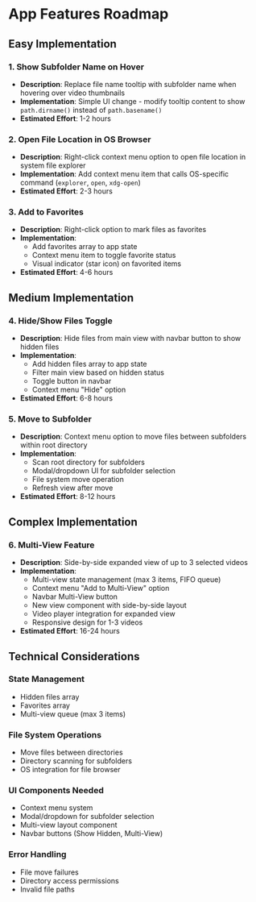 # App Features Roadmap

## Easy Implementation

### 1. Show Subfolder Name on Hover
- **Description**: Replace file name tooltip with subfolder name when hovering over video thumbnails
- **Implementation**: Simple UI change - modify tooltip content to show `path.dirname()` instead of `path.basename()`
- **Estimated Effort**: 1-2 hours

### 2. Open File Location in OS Browser
- **Description**: Right-click context menu option to open file location in system file explorer
- **Implementation**: Add context menu item that calls OS-specific command (`explorer`, `open`, `xdg-open`)
- **Estimated Effort**: 2-3 hours

### 3. Add to Favorites
- **Description**: Right-click option to mark files as favorites
- **Implementation**: 
  - Add favorites array to app state
  - Context menu item to toggle favorite status
  - Visual indicator (star icon) on favorited items
- **Estimated Effort**: 4-6 hours

## Medium Implementation

### 4. Hide/Show Files Toggle
- **Description**: Hide files from main view with navbar button to show hidden files
- **Implementation**:
  - Add hidden files array to app state
  - Filter main view based on hidden status
  - Toggle button in navbar
  - Context menu "Hide" option
- **Estimated Effort**: 6-8 hours

### 5. Move to Subfolder
- **Description**: Context menu option to move files between subfolders within root directory
- **Implementation**:
  - Scan root directory for subfolders
  - Modal/dropdown UI for subfolder selection
  - File system move operation
  - Refresh view after move
- **Estimated Effort**: 8-12 hours

## Complex Implementation

### 6. Multi-View Feature
- **Description**: Side-by-side expanded view of up to 3 selected videos
- **Implementation**:
  - Multi-view state management (max 3 items, FIFO queue)
  - Context menu "Add to Multi-View" option
  - Navbar Multi-View button
  - New view component with side-by-side layout
  - Video player integration for expanded view
  - Responsive design for 1-3 videos
- **Estimated Effort**: 16-24 hours

## Technical Considerations

### State Management
- Hidden files array
- Favorites array  
- Multi-view queue (max 3 items)

### File System Operations
- Move files between directories
- Directory scanning for subfolders
- OS integration for file browser

### UI Components Needed
- Context menu system
- Modal/dropdown for subfolder selection
- Multi-view layout component
- Navbar buttons (Show Hidden, Multi-View)

### Error Handling
- File move failures
- Directory access permissions
- Invalid file paths